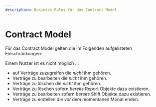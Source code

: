 ```yaml
---
description: Business Rules für das Contract Model
---
```


# Contract Model

Für das Contract Model gelten die im Folgenden aufgelisteten Einschränkungen:

Einem Nutzer ist es nicht möglich ...

* auf Verträge zuzugreifen die *nicht* ihm gehören.
* Verträge zu bearbeiten die *nicht* ihm gehören.
* Verträge zu löschen die *nicht* ihm gehören.
* Verträge zu löschen sofern *bereits* Report Objekte dazu existieren.
* Verträge zu bearbeiten sofern *bereits* Shift Objekte dazu existieren.
* Verträge zu erstellen die *vor* dem momentanen Monat enden.
